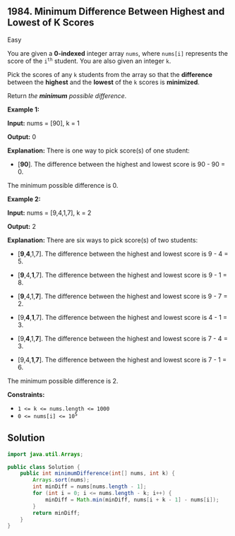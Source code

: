 ## 1984\. Minimum Difference Between Highest and Lowest of K Scores

Easy

You are given a **0-indexed** integer array `nums`, where `nums[i]` represents the score of the <code>i<sup>th</sup></code> student. You are also given an integer `k`.

Pick the scores of any `k` students from the array so that the **difference** between the **highest** and the **lowest** of the `k` scores is **minimized**.

Return _the **minimum** possible difference_.

**Example 1:**

**Input:** nums = [90], k = 1

**Output:** 0

**Explanation:** There is one way to pick score(s) of one student: 

- [**90**]. The difference between the highest and lowest score is 90 - 90 = 0. 
  
The minimum possible difference is 0.

**Example 2:**

**Input:** nums = [9,4,1,7], k = 2

**Output:** 2

**Explanation:** There are six ways to pick score(s) of two students: 

- [**9**,**4**,1,7]. The difference between the highest and lowest score is 9 - 4 = 5. 

- [**9**,4,**1**,7]. The difference between the highest and lowest score is 9 - 1 = 8. 

- [**9**,4,1,**7**]. The difference between the highest and lowest score is 9 - 7 = 2. 

- [9,**4**,**1**,7]. The difference between the highest and lowest score is 4 - 1 = 3. 

- [9,**4**,1,**7**]. The difference between the highest and lowest score is 7 - 4 = 3. 

- [9,4,**1**,**7**]. The difference between the highest and lowest score is 7 - 1 = 6. 
  
The minimum possible difference is 2.

**Constraints:**

*   `1 <= k <= nums.length <= 1000`
*   <code>0 <= nums[i] <= 10<sup>5</sup></code>

## Solution

```java
import java.util.Arrays;

public class Solution {
    public int minimumDifference(int[] nums, int k) {
        Arrays.sort(nums);
        int minDiff = nums[nums.length - 1];
        for (int i = 0; i <= nums.length - k; i++) {
            minDiff = Math.min(minDiff, nums[i + k - 1] - nums[i]);
        }
        return minDiff;
    }
}
```